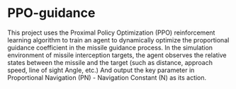 # PPO-guidance
This project uses the Proximal Policy Optimization (PPO) reinforcement learning algorithm to train an agent to dynamically optimize the proportional guidance coefficient in the missile guidance process. In the simulation environment of missile interception targets, the agent observes the relative states between the missile and the target (such as distance, approach speed, line of sight Angle, etc.) And output the key parameter in Proportional Navigation (PN) - Navigation Constant (N) as its action.
